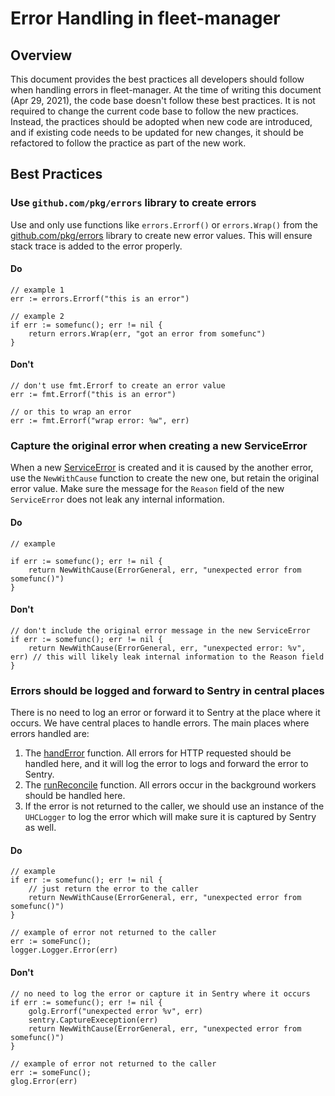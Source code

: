 # Error Handling in fleet-manager

## Overview

This document provides the best practices all developers should follow when handling errors in fleet-manager. 
At the time of writing this document (Apr 29, 2021), the code base doesn't follow these best practices. It is not required to change the current code base to follow the new practices. Instead, the practices should be adopted when new code are introduced, and if existing code needs to be updated for new changes, it should be refactored to follow the practice as part of the new work.

## Best Practices

### Use `github.com/pkg/errors` library to create errors

Use and only use functions like `errors.Errorf()` or `errors.Wrap()` from the [github.com/pkg/errors](https://github.com/pkg/errors) library to create new error values. This will ensure stack trace is added to the error properly.

#### Do

```
// example 1
err := errors.Errorf("this is an error")

// example 2
if err := somefunc(); err != nil {
    return errors.Wrap(err, "got an error from somefunc")
}
```

#### Don't

```
// don't use fmt.Errorf to create an error value
err := fmt.Errorf("this is an error")

// or this to wrap an error
err := fmt.Errorf("wrap error: %w", err)
```

### Capture the original error when creating a new ServiceError

When a new [ServiceError](../pkg/errors/errors.go) is created and it is caused by the another error, use the `NewWithCause` function to create the new one, but retain the original error value.
Make sure the message for the `Reason` field of the new `ServiceError` does not leak any internal information.

#### Do

```
// example

if err := somefunc(); err != nil {
    return NewWithCause(ErrorGeneral, err, "unexpected error from somefunc()")
}
```


#### Don't

```
// don't include the original error message in the new ServiceError
if err := somefunc(); err != nil {
    return NewWithCause(ErrorGeneral, err, "unexpected error: %v", err) // this will likely leak internal information to the Reason field
}
```

### Errors should be logged and forward to Sentry in central places

There is no need to log an error or forward it to Sentry at the place where it occurs. We have central places to handle errors.
The main places where errors handled are:

1. The [handError](../pkg/handlers/framework.go#L42) function. All errors for HTTP requested should be handled here, and it will log the error to logs and forward the error to Sentry.
2. The [runReconcile](../pkg/workers/reconciler.go#L87) function. All errors occur in the background workers should be handled here.
3. If the error is not returned to the caller, we should use an instance of the `UHCLogger` to log the error which will make sure it is captured by Sentry as well.

#### Do

```
// example
if err := somefunc(); err != nil {
    // just return the error to the caller
    return NewWithCause(ErrorGeneral, err, "unexpected error from somefunc()")
}

// example of error not returned to the caller
err := someFunc();
logger.Logger.Error(err)
```

#### Don't

```
// no need to log the error or capture it in Sentry where it occurs
if err := somefunc(); err != nil {
    golg.Errorf("unexpected error %v", err)
    sentry.CaptureExeception(err)
    return NewWithCause(ErrorGeneral, err, "unexpected error from somefunc()")
}

// example of error not returned to the caller
err := someFunc();
glog.Error(err)
```
